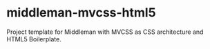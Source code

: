 middleman-mvcss-html5
=====================

Project template for Middleman with MVCSS as CSS architecture and HTML5 Boilerplate.
